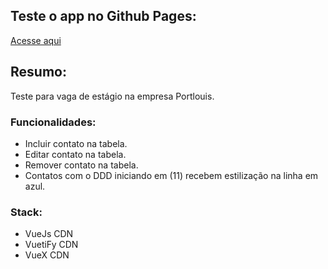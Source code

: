 ## Teste o app no Github Pages:
[Acesse aqui](https://kewineic.github.io/challenge-portlouis/)

## Resumo:

Teste para vaga de estágio na empresa Portlouis. 

### Funcionalidades:

- Incluir contato na tabela.
- Editar contato na tabela.
- Remover contato na tabela.
- Contatos com o DDD iniciando em (11) recebem estilização na linha em azul.

### Stack:
- VueJs CDN
- VuetiFy CDN
- VueX CDN


